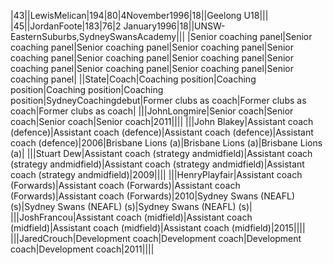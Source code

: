 |43||LewisMelican|194|80|4November1996|18||Geelong U18|||
|45||JordanFoote|183|76|2 January1996|18||UNSW-EasternSuburbs,SydneySwansAcademy|||
|Senior coaching panel|Senior coaching panel|Senior coaching panel|Senior coaching panel|Senior coaching panel|Senior coaching panel|Senior coaching panel|Senior coaching panel|Senior coaching panel|Senior coaching panel|Senior coaching panel|
||State|Coach|Coaching position|Coaching position|Coaching position|Coaching position|SydneyCoachingdebut|Former clubs as coach|Former clubs as coach|Former clubs as coach|
|||JohnLongmire|Senior coach|Senior coach|Senior coach|Senior coach|2011||||
|||John Blakey|Assistant coach (defence)|Assistant coach (defence)|Assistant coach (defence)|Assistant coach (defence)|2006|Brisbane Lions (a)|Brisbane Lions (a)|Brisbane Lions (a)|
|||Stuart Dew|Assistant coach (strategy andmidfield)|Assistant coach (strategy andmidfield)|Assistant coach (strategy andmidfield)|Assistant coach (strategy andmidfield)|2009||||
|||HenryPlayfair|Assistant coach (Forwards)|Assistant coach (Forwards)|Assistant coach (Forwards)|Assistant coach (Forwards)|2010|Sydney Swans (NEAFL) (s)|Sydney Swans (NEAFL) (s)|Sydney Swans (NEAFL) (s)|
|||JoshFrancou|Assistant coach (midfield)|Assistant coach (midfield)|Assistant coach (midfield)|Assistant coach (midfield)|2015||||
|||JaredCrouch|Development coach|Development coach|Development coach|Development coach|2011||||